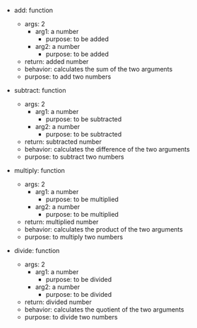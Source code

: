 * add: function
  *  args: 2
       * arg1: a number
           * purpose: to be added
       * arg2: a number
           * purpose: to be added
   * return: added number      
   * behavior: calculates the sum of the two arguments
   * purpose: to add two numbers

* subtract: function
  *  args: 2
       * arg1: a number
           * purpose: to be subtracted
       * arg2: a number
           * purpose: to be subtracted
   * return: subtracted number      
   * behavior: calculates the difference of the two arguments
   * purpose: to subtract two numbers

* multiply: function
  *  args: 2
       * arg1: a number
           * purpose: to be multiplied
       * arg2: a number
           * purpose: to be multiplied
   * return: multiplied number      
   * behavior: calculates the product of the two arguments
   * purpose: to multiply two numbers

* divide: function
  *  args: 2
       * arg1: a number
           * purpose: to be divided
       * arg2: a number
           * purpose: to be divided
   * return: divided number      
   * behavior: calculates the quotient of the two arguments
   * purpose: to divide two numbers
